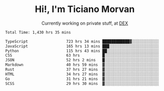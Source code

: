 <h1 align="center">Hi!, I'm Ticiano Morvan</h1>
<p align="center">Currently working on private stuff, at <a href="https://getdex.ai" target="_blank">DEX</a></p>

<!--START_SECTION:waka-->

```txt
Total Time: 1,430 hrs 35 mins

TypeScript                 723 hrs 34 mins ████████████▓░░░░░░░░░░░░   50.58 %
JavaScript                 165 hrs 13 mins ███░░░░░░░░░░░░░░░░░░░░░░   11.55 %
Python                     115 hrs 43 mins ██░░░░░░░░░░░░░░░░░░░░░░░   08.09 %
CSS                        63 hrs          █░░░░░░░░░░░░░░░░░░░░░░░░   04.40 %
JSON                       52 hrs 2 mins   █░░░░░░░░░░░░░░░░░░░░░░░░   03.64 %
Markdown                   40 hrs 59 mins  ▓░░░░░░░░░░░░░░░░░░░░░░░░   02.87 %
Rust                       37 hrs 27 mins  ▓░░░░░░░░░░░░░░░░░░░░░░░░   02.62 %
HTML                       34 hrs 27 mins  ▓░░░░░░░░░░░░░░░░░░░░░░░░   02.41 %
Go                         31 hrs 21 mins  ▓░░░░░░░░░░░░░░░░░░░░░░░░   02.19 %
SCSS                       29 hrs 30 mins  ▓░░░░░░░░░░░░░░░░░░░░░░░░   02.06 %
```

<!--END_SECTION:waka-->
